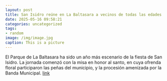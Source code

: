 ```yaml
---
layout: post
title: San Isidro reúne en La Baltasara a vecinos de todas las edades
date: 2025-05-16 09:58:21
categories: uncategorized
tags:
- random
image: /img/image.jpg
caption: This is a picture
---
```

El Parque de La Baltasara ha sido un año más escenario de la fiesta de San Isidro. La jornada comenzó con la misa en honor al santo, en cuya ofrenda floral participaron las peñas del municipio, y la procesión amenizada por la Banda Municipal.   [link](https://www.ayto-villacanada.es/noticias/san-isidro-reune-en-la-baltasara-a-vecinos-de-todas-las-edades/)
